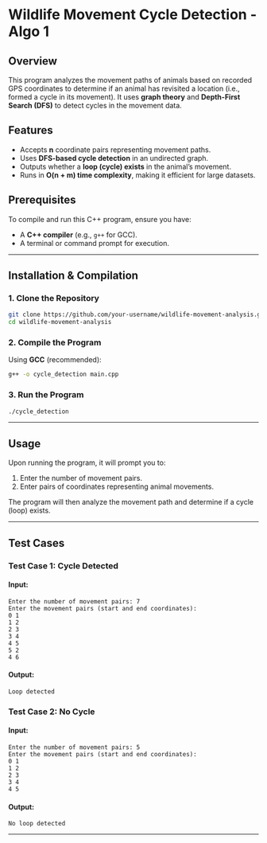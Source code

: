 # Wildlife Movement Cycle Detection - Algo 1

## Overview
This program analyzes the movement paths of animals based on recorded GPS coordinates to determine if an animal has revisited a location (i.e., formed a cycle in its movement). It uses **graph theory** and **Depth-First Search (DFS)** to detect cycles in the movement data.

## Features
- Accepts **n** coordinate pairs representing movement paths.
- Uses **DFS-based cycle detection** in an undirected graph.
- Outputs whether a **loop (cycle) exists** in the animal’s movement.
- Runs in **O(n + m) time complexity**, making it efficient for large datasets.

## Prerequisites
To compile and run this C++ program, ensure you have:
- A **C++ compiler** (e.g., `g++` for GCC).
- A terminal or command prompt for execution.

---

## Installation & Compilation

### **1. Clone the Repository**
```sh
git clone https://github.com/your-username/wildlife-movement-analysis.git
cd wildlife-movement-analysis
```

### **2. Compile the Program**
Using **GCC** (recommended):
```sh
g++ -o cycle_detection main.cpp
```

### **3. Run the Program**
```sh
./cycle_detection
```

---

## Usage
Upon running the program, it will prompt you to:
1. Enter the number of movement pairs.
2. Enter pairs of coordinates representing animal movements.

The program will then analyze the movement path and determine if a cycle (loop) exists.

---

## Test Cases

### **Test Case 1: Cycle Detected**
#### **Input:**
```
Enter the number of movement pairs: 7
Enter the movement pairs (start and end coordinates):
0 1
1 2
2 3
3 4
4 5
5 2
4 6
```
#### **Output:**
```
Loop detected
```

### **Test Case 2: No Cycle**
#### **Input:**
```
Enter the number of movement pairs: 5
Enter the movement pairs (start and end coordinates):
0 1
1 2
2 3
3 4
4 5
```
#### **Output:**
```
No loop detected
```

---
